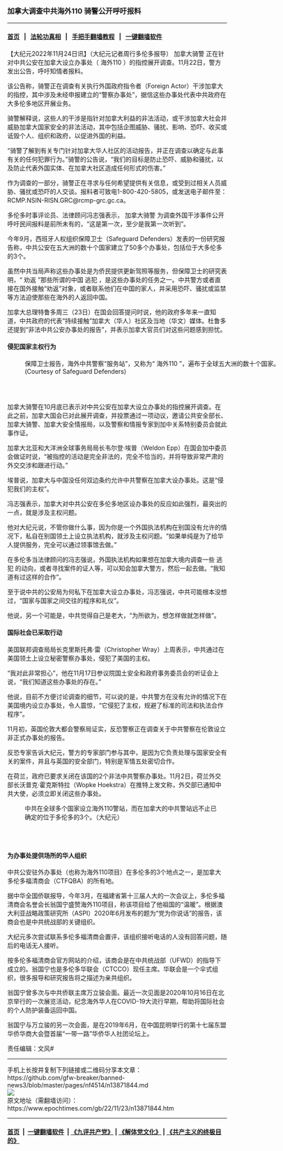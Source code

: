 ### 加拿大调查中共海外110 骑警公开呼吁报料
------------------------

#### [首页](https://github.com/gfw-breaker/banned-news3/blob/master/README.md) &nbsp;&nbsp;|&nbsp;&nbsp; [法轮功真相](https://github.com/begood0513/basic/blob/master/README.md)  &nbsp;&nbsp;|&nbsp;&nbsp; [手把手翻墙教程](https://github.com/gfw-breaker/guides/wiki)  &nbsp;&nbsp;|&nbsp;&nbsp; [一键翻墙软件](https://github.com/gfw-breaker/nogfw/blob/master/README.md)  



<div><p>
 【大纪元2022年11月24日讯】（大纪元记者周行多伦多报导）
 <ok href="https://www.epochtimes.com/gb/tag/%E5%8A%A0%E6%8B%BF%E5%A4%A7%E9%AA%91%E8%AD%A6.html">
  加拿大骑警
 </ok>
 正在针对中共公安在加拿大设立办事处（
 <ok href="https://www.epochtimes.com/gb/tag/%E6%B5%B7%E5%A4%96110.html">
  海外110
 </ok>
 ）的指控展开调查。11月22日，警方发出公告，呼吁知情者报料。
</p>
<p>
 该公告称，骑警正在调查有关执行外国政府指令者（Foreign Actor）干涉加拿大的指控，其中涉及未经申报建立的“警察办事处”，据信这些办事处代表中共政府在大多伦多地区开展业务。
</p>
<p>
 骑警解释说，这些人的干涉是指针对加拿大利益的非法活动，或干涉加拿大社会并威胁加拿大国家安全的非法活动，其中包括企图威胁、骚扰、影响、恐吓、收买或诋毁个人、组织和政府，以促进外国的利益。
</p>
<p>
 “骑警了解到有关专门针对加拿大华人社区的活动报告，并正在调查以确定与此事有关的任何犯罪行为。”骑警的公告说，“我们的目标是防止恐吓、威胁和骚扰，以及防止代表外国实体、在加拿大社区造成任何形式的伤害。”
</p>
<p>
 作为调查的一部分，骑警正在寻求与任何希望提供有关信息，或受到过相关人员威胁、骚扰或恐吓的人交谈。报料者可致电1-800-420-5805，或发送电子邮件至：RCMP.NSIN-RISN.GRC@rcmp-grc.gc.ca。
</p>
<p>
 多伦多时事评论员、法律顾问冯志强表示，
 <ok href="https://www.epochtimes.com/gb/tag/%E5%8A%A0%E6%8B%BF%E5%A4%A7%E9%AA%91%E8%AD%A6.html">
  加拿大骑警
 </ok>
 为调查外国干涉事件公开呼吁民间报料是前所未有的，“这是第一次，至少是我第一次听到”。
</p>
<p>
 今年9月，西班牙人权组织保障卫士（Safeguard Defenders）发表的一份研究报告称，中共公安在五大洲的数十个国家建立了50多个办事处，包括位于大多伦多的3个。
</p>
<p>
 虽然中共当局声称这些办事处是为侨民提供更新驾照等服务，但保障卫士的研究表明，“
 <ok href="https://www.epochtimes.com/gb/tag/%E5%8A%9D%E8%BF%94.html">
  劝返
 </ok>
 ”那些所谓的中国
 <ok href="https://www.epochtimes.com/gb/tag/%E9%80%83%E7%8A%AF.html">
  逃犯
 </ok>
 ，是这些办事处的任务之一。中共警方或者直接在国外接触“劝返”对象，或者联系他们在中国的家人，并采用恐吓、骚扰或监禁等方法迫使那些在海外的人返回中国。
</p>
<p>
 加拿大总理特鲁多周三（23日）在国会回答提问时说，他的政府多年来一直知道，中共政府的代表“持续接触”加拿大（华人）社区及当地（华文）媒体。杜鲁多还提到“非法中共公安办事处的报告”，并表示加拿大官员们对这些问题感到担忧。
</p>
<h4>
 侵犯国家主权行为
</h4>
<figure aria-describedby="caption-attachment-13855793" class="wp-caption aligncenter" id="attachment_13855793" style="width: 600px">
 <ok href="https://i.epochtimes.com/assets/uploads/2022/10/id13855793-333-1200x750.jpeg" target="_blank">
  <img alt="" class="size-large wp-image-13855793" src="https://i.epochtimes.com/assets/uploads/2022/10/id13855793-333-1200x750-600x375.jpeg"/>
 </ok>
 <br/><figcaption class="wp-caption-text" id="caption-attachment-13855793">
  保障卫士报告，海外中共警察“服务站”，又称为“
  <ok href="https://www.epochtimes.com/gb/tag/%E6%B5%B7%E5%A4%96110.html">
   海外110
  </ok>
  ”，遍布于全球五大洲的数十个国家。(Courtesy of Safeguard Defenders)
 </figcaption><br/>
</figure><br/>
<p>
 加拿大骑警在10月底已表示对中共公安在加拿大设立办事处的指控展开调查。在此之前，加拿大国会已对此展开调查，并投票通过一项动议，邀请公共安全部长、加拿大骑警、加拿大安全情报局，以及警察和情报专家到加中关系特别委员会就此事作证。
</p>
<p>
 加拿大北亚和大洋洲全球事务局局长韦尔登‧埃普（Weldon Epp）在国会加中委员会做证时说，“被指控的活动是完全非法的，完全不恰当的，并将导致非常严肃的外交交涉和跟进行动。”
</p>
<p>
 埃普说，加拿大与中国没任何双边条约允许中共警察在加拿大设办事处。这是“侵犯我们的主权”。
</p>
<p>
 冯志强表示，加拿大对中共公安在多伦多地区设办事处的反应如此强烈，最突出的一点，就是涉及主权问题。
</p>
<p>
 他对大纪元说，不管你做什么事，因为你是一个外国执法机构在别国没有允许的情况下，私自在别国领土上设立执法机构，就涉及主权问题。“如果单纯是为了给华人提供服务，完全可以通过领事馆去做。”
</p>
<p>
 在多伦多当法律顾问的冯志强说，外国执法机构如果想在加拿大境内调查一些
 <ok href="https://www.epochtimes.com/gb/tag/%E9%80%83%E7%8A%AF.html">
  逃犯
 </ok>
 的动向，或者寻找案件的证人等，可以知会加拿大警方，然后一起去做。“我知道有过这样的合作”。
</p>
<p>
 至于说中共的公安局为何私下在加拿大设立办事处，冯志强说，中共可能根本没想过，“国家与国家之间交往的程序和礼仪”。
</p>
<p>
 他说，另一个可能是，中共觉得自己是老大，“为所欲为，想怎样做就怎样做”。
</p>
<h4>
 国际社会已采取行动
</h4>
<p>
 美国联邦调查局局长克里斯托弗‧雷（Christopher Wray）上周表示，中共通过在美国领土上设立秘密警察办事处，侵犯了美国的主权。
</p>
<p>
 “我对此非常担心”，他在11月17日参议院国土安全和政府事务委员会的听证会上说，“我们知道这些办事处的存在。”
</p>
<p>
 他说，目前不方便讨论调查的细节，可以说的是，中共警方在没有允许的情况下在美国境内设立办事处，令人震惊，“它侵犯了主权，规避了标准的司法和执法合作程序”。
</p>
<p>
 11月初，英国伦敦大都会警察局证实，反恐警察正在调查关于中共警察在伦敦设立非正式办事处的报告。
</p>
<p>
 反恐专家告诉大纪元，警方的专家部门参与其中，是因为它负责处理与国家安全有关的案件，并且与英国的安全部门，特别是军情五处密切合作。
</p>
<p>
 在荷兰，政府已要求关闭在该国的2个非法中共警察办事处。11月2日，荷兰外交部长沃普克‧霍克斯特拉（Wopke Hoekstra）在推特上发文称，外交部已通知中共大使，必须立即关闭这些办事处。
</p>
<figure aria-describedby="caption-attachment-13838304" class="wp-caption aligncenter" id="attachment_13838304" style="width: 450px">
 <ok href="https://i.epochtimes.com/assets/uploads/2022/10/id13838304-346f77d56969975d784b95c4.png" target="_blank">
  <img alt="" class="size-large wp-image-13838304" src="https://i.epochtimes.com/assets/uploads/2022/10/id13838304-346f77d56969975d784b95c4-600x770.png"/>
 </ok>
 <br/><figcaption class="wp-caption-text" id="caption-attachment-13838304">
  中共在全球多个国家设立海外110警站，而在加拿大的中共警站远不止已确定的位于多伦多的3个。（大纪元）
 </figcaption><br/>
</figure><br/>
<h4>
 为办事处提供场所的华人组织
</h4>
<p>
 中共公安驻外办事处（也称为海外110项目）在多伦多的3个地点之一，是加拿大多伦多福清商会（CTFQBA）的所有地。
</p>
<p>
 据中华全国侨联报导，今年3月，在福建省第十三届人大的一次会议上，多伦多福清商会名誉会长翁国宁盛赞海外110项目，称该项目给了他祖国的“温暖”。根据澳大利亚战略政策研究所（ASPI）2020年6月发布的题为“党为你说话”的报告，该商会也是中共统战部的关键组织。
</p>
<p>
 大纪元多次尝试联系多伦多福清商会置评，该组织接听电话的人没有回答问题，随后的电话无人接听。
</p>
<p>
 按多伦多福清商会官方网站的介绍，该商会是在中共统战部（UFWD）的指导下成立的。翁国宁也是多伦多华联会（CTCCO）现任主席。华联会是一个伞式组织，很多报导和研究报告将之描述为亲共组织。
</p>
<p>
 翁国宁曾多次与中共侨联主席万立骏会面。最近一次见面是2020年10月16日在北京举行的一次展览活动，纪念海外华人在COVID-19大流行早期，帮助将国际社会的个人防护装备运回中国。
</p>
<p>
 翁国宁与万立骏的另一次会面，是在2019年6月，在中国昆明举行的第十七届东盟华侨华商大会暨首届“一带一路”华侨华人社团论坛上。
</p>
<p>
 责任编辑：文风#
</p>
</div>
<hr/>
手机上长按并复制下列链接或二维码分享本文章：<br/>
https://github.com/gfw-breaker/banned-news3/blob/master/pages/nf4514/n13871844.md <br/>
<a href='https://github.com/gfw-breaker/banned-news3/blob/master/pages/nf4514/n13871844.md'><img src='https://github.com/gfw-breaker/banned-news3/blob/master/pages/nf4514/n13871844.md.png'/></a> <br/>
原文地址（需翻墙访问）：https://www.epochtimes.com/gb/22/11/23/n13871844.htm


------------------------
#### [首页](https://github.com/gfw-breaker/banned-news3/blob/master/README.md) &nbsp;|&nbsp; [一键翻墙软件](https://github.com/gfw-breaker/nogfw/blob/master/README.md) &nbsp;| [《九评共产党》](https://github.com/gfw-breaker/9ping.md/blob/master/README.md#九评之一评共产党是什么) | [《解体党文化》](https://github.com/gfw-breaker/jtdwh.md/blob/master/README.md) | [《共产主义的终极目的》](https://github.com/gfw-breaker/gczydzjmd.md/blob/master/README.md)


<img src='http://gfw-breaker.win/banned-news3/pages/nf4514/n13871844.md' width='0px' height='0px'/>